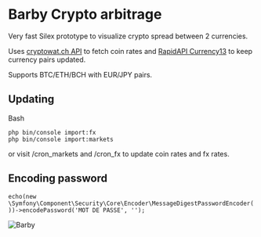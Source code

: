 Barby Crypto arbitrage
=============

Very fast Silex prototype to visualize crypto spread between 2 currencies.

Uses [cryptowat.ch API](https://docs.cryptowat.ch/rest-api/) to fetch coin rates and [RapidAPI Currency13](https://rapidapi.com/labstack/api/currency13/endpoints) to keep currency pairs updated.

Supports BTC/ETH/BCH with EUR/JPY pairs.
   
## Updating

Bash
```
php bin/console import:fx
php bin/console import:markets

```
or visit /cron_markets and /cron_fx to update coin rates and fx rates. 

## Encoding password

`echo(new \Symfony\Component\Security\Core\Encoder\MessageDigestPasswordEncoder())->encodePassword('MOT DE PASSE', '');`

![Barby](https://i.imgur.com/KzYe8Lq.png)



